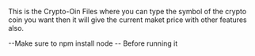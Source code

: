 This is the Crypto-Oin Files where you can type the symbol of the crypto coin you want then it will give the current maket price with other features also.

--Make sure to npm install node --
Before running it
